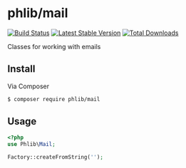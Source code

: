 # phlib/mail

[![Build Status](https://img.shields.io/travis/phlib/mail/master.svg)](https://travis-ci.org/phlib/mail)
[![Latest Stable Version](https://img.shields.io/packagist/v/phlib/mail.svg)](https://packagist.org/packages/phlib/mail)
[![Total Downloads](https://img.shields.io/packagist/dt/phlib/mail.svg)](https://packagist.org/packages/phlib/mail)

Classes for working with emails

## Install

Via Composer

``` bash
$ composer require phlib/mail
```

## Usage

``` php
<?php
use Phlib\Mail;

Factory::createFromString('');
```
